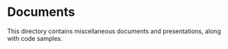Documents
=========

This directory contains miscellaneous documents and presentations, along with code samples.
